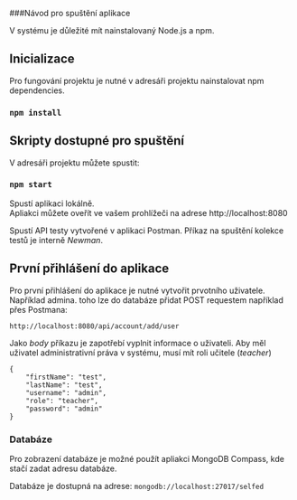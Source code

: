 ###Návod pro spuštění aplikace

V systému je důležité mít nainstalovaný Node.js a npm.



## Inicializace
Pro fungování projektu je nutné v adresáři projektu nainstalovat npm dependencies.

### `npm install`


## Skripty dostupné pro spuštění

V adresáři projektu můžete spustit:

### `npm start`

Spustí aplikaci lokálně.<br />
Apliakci můžete oveřít ve vašem prohlížeči na adrese http://localhost:8080

Spustí API testy vytvořené v aplikaci Postman. Příkaz na spuštění kolekce testů je interně *Newman*. 


## První přihlášení do aplikace
Pro první přihlášení do aplikace je nutné vytvořit prvotního uživatele. Například admina.
toho lze do databáze přidat POST requestem například přes Postmana: 
```
http://localhost:8080/api/account/add/user
```
Jako *body* příkazu je zapotřebí vyplnit informace o uživateli. Aby měl uživatel administrativní práva v systému, musí mít roli učitele (*teacher*)
```
{
    "firstName": "test",
    "lastName": "test",
    "username": "admin",
    "role": "teacher",
    "password": "admin"
}
```
### Databáze

Pro zobrazení databáze je možné použít apliakci MongoDB Compass, kde stačí zadat adresu databáze.

Databáze je dostupná na adrese: 
`mongodb://localhost:27017/selfed`



